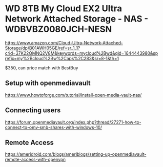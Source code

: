 # WD 8TB My Cloud EX2 Ultra Network Attached Storage - NAS - WDBVBZ0080JCH-NESN       



https://www.amazon.com/Cloud-Ultra-Network-Attached-Storage/dp/B01AWH05GE/ref=sr_1_1?crid=37K22QMNQ2V8M&keywords=mycloud%2Bwd&qid=1644443980&sprefix=my%2Bcloud%2Bw%2Caps%2C283&sr=8-1&th=1



$350, can price match with BestBuy

## Setup with openmediavault

https://www.howtoforge.com/tutorial/install-open-media-vault-nas/

## Connecting users

https://forum.openmediavault.org/index.php?thread/27271-how-to-connect-to-omv-smb-shares-with-windows-10/



## Remote Access

https://ameridroid.com/blogs/ameriblogs/setting-up-openmediavault-remote-access-with-openvpn

